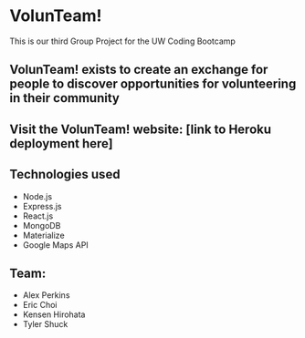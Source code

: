 # VolunTeam!
This is our third Group Project for the UW Coding Bootcamp

## VolunTeam! exists to create an exchange for people to discover opportunities for volunteering in their community

## Visit the VolunTeam! website: [link to Heroku deployment here]

## Technologies used
- Node.js
- Express.js
- React.js
- MongoDB
- Materialize
- Google Maps API

## Team:
- Alex Perkins
- Eric Choi
- Kensen Hirohata
- Tyler Shuck

